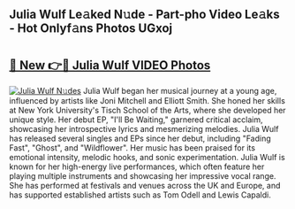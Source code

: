 ## Julia Wulf Le𝚊ked N𝚞de - Part-pho Video Le𝚊ks - Hot Onlyf𝚊ns Photos UGxoj

# <h2><a href="http://ac32813.deff.icu/?id=Julia+Wulf">🔗 New 👉🔴 Julia Wulf VIDEO Photos</a></h2>

[![Julia Wulf N𝚞des](https://i.imgur.com/rIISA9y.gif)](http://ac32813.deff.icu/?id=Julia+Wulf)
Julia Wulf began her musical journey at a young age, influenced by artists like Joni Mitchell and Elliott Smith. She honed her skills at New York University's Tisch School of the Arts, where she developed her unique style. Her debut EP, "I'll Be Waiting," garnered critical acclaim, showcasing her introspective lyrics and mesmerizing melodies. Julia Wulf has released several singles and EPs since her debut, including "Fading Fast", "Ghost", and "Wildflower". Her music has been praised for its emotional intensity, melodic hooks, and sonic experimentation. Julia Wulf is known for her high-energy live performances, which often feature her playing multiple instruments and showcasing her impressive vocal range. She has performed at festivals and venues across the UK and Europe, and has supported established artists such as Tom Odell and Lewis Capaldi.
